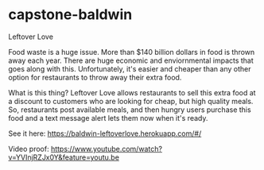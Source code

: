 # capstone-baldwin

Leftover Love

Food waste is a huge issue. More than $140 billion dollars in food is thrown away each year. There are huge economic and enviornmental impacts that goes along with this. Unfortunately, it's easier and cheaper than any other option for restaurants to throw away their extra food.

What is this thing?
Leftover Love allows restaurants to sell this extra food at a discount to customers who are looking for cheap, but high quality meals. So, restaurants post available meals, and then hungry users purchase this food and a text message alert lets them now when it's ready.

See it here: https://baldwin-leftoverlove.herokuapp.com/#/

Video proof: https://www.youtube.com/watch?v=YVInjRZJx0Y&feature=youtu.be

